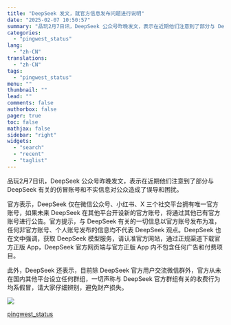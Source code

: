 ```yaml
---
title: "DeepSeek 发文，就官方信息发布问题进行说明"
date: "2025-02-07 10:50:57"
summary: "品玩2月7日讯，DeepSeek 公众号昨晚发文，表示在近期他们注意到了部分与 DeepSeek 有..."
categories:
  - "pingwest_status"
lang:
  - "zh-CN"
translations:
  - "zh-CN"
tags:
  - "pingwest_status"
menu: ""
thumbnail: ""
lead: ""
comments: false
authorbox: false
pager: true
toc: false
mathjax: false
sidebar: "right"
widgets:
  - "search"
  - "recent"
  - "taglist"
---
```


品玩2月7日讯，DeepSeek 公众号昨晚发文，表示在近期他们注意到了部分与 DeepSeek 有关的仿冒账号和不实信息对公众造成了误导和困扰。

官方表示，DeepSeek 仅在微信公众号、小红书、X 三个社交平台拥有唯一官方账号，如果未来 DeepSeek 在其他平台开设新的官方账号，将通过其他已有官方账号进行公告。官方提示，与 DeepSeek 有关的一切信息以官方账号发布为准，任何非官方账号、个人账号发布的信息均不代表 DeepSeek 观点。DeepSeek 也在文中强调，获取 DeepSeek 模型服务，请认准官方网站，通过正规渠道下载官方正版 App，DeepSeek 官方网页端与官方正版 App 内不包含任何广告和付费项目。

此外，DeepSeek 还表示，目前除 DeepSeek 官方用户交流微信群外，官方从未在国内其他平台设立任何群组，一切声称与 DeepSeek 官方群组有关的收费行为均系假冒，请大家仔细辨别，避免财产损失。

![](https://cdn.pingwest.com/portal/2025/02/07/7f2XjfKTC87SE977A87MJhTsSPSDyz8m.png?x-oss-process=style/article-body)

[pingwest_status](https://www.pingwest.com/w/302168)
